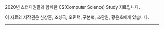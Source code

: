2020년 스터디원들과 함께한 CS(Computer Science) Study 자료입니다.

이 자료의 저작권은 신상훈, 조성국, 오민택, 구본혁, 조단원, 황윤호에게 있습니다.

---

